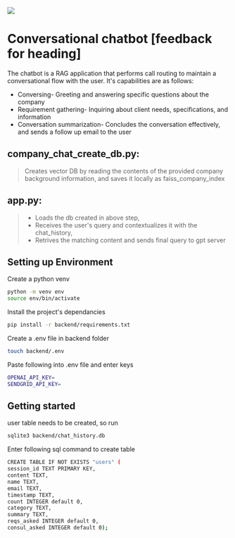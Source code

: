 [![](https://billionapps.net/wp-content/uploads/2023/11/BillionApps.svg)](https://billionapps.net/)

# Conversational chatbot [feedback for heading]
The chatbot is a RAG application that performs call routing to maintain a conversational flow with the user. 
It's capabilities are as follows:
- Conversing- Greeting and answering specific questions about the company
- Requirement gathering- Inquiring about client needs, specifications, and information
- Conversation summarization- Concludes the conversation effectively, and sends a follow up email to the user

## company_chat_create_db.py:
> Creates vector DB by reading the contents of the provided company background information, and saves it locally as faiss_company_index

## app.py:
>- Loads the db created in above step,
>- Receives the user's query and contextualizes it with the chat_history, 
>- Retrives the matching content and sends final query to gpt server

## Setting up Environment 
Create a python venv
```bash
python -m venv env
source env/bin/activate
```
Install the project's dependancies
```bash
pip install -r backend/requirements.txt
```
Create a .env file in backend folder 
```bash
touch backend/.env
```
Paste following into .env file and enter keys
```bash
OPENAI_API_KEY=
SENDGRID_API_KEY=
```

## Getting started 
user table needs to be created, so run 
```bash
sqlite3 backend/chat_history.db
```
Enter following sql command to create table
```bash
CREATE TABLE IF NOT EXISTS "users" (
session_id TEXT PRIMARY KEY,
content TEXT,
name TEXT,
email TEXT,
timestamp TEXT,
count INTEGER default 0,
category TEXT,
summary TEXT,
reqs_asked INTEGER default 0,
consul_asked INTEGER default 0);
```




